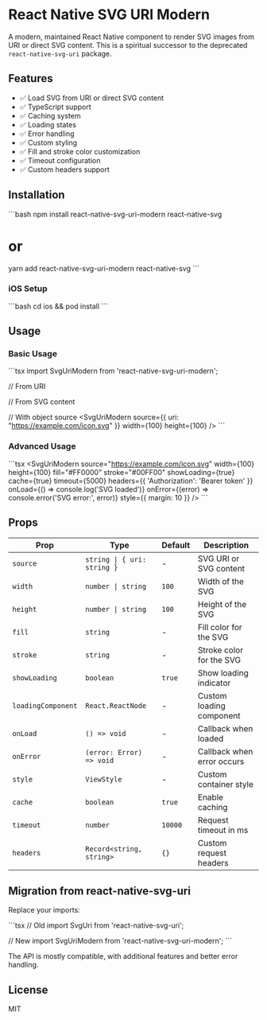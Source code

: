 # React Native SVG URI Modern

A modern, maintained React Native component to render SVG images from URI or direct SVG content. This is a spiritual successor to the deprecated `react-native-svg-uri` package.

## Features

- ✅ Load SVG from URI or direct SVG content
- ✅ TypeScript support
- ✅ Caching system
- ✅ Loading states
- ✅ Error handling
- ✅ Custom styling
- ✅ Fill and stroke color customization
- ✅ Timeout configuration
- ✅ Custom headers support

## Installation

\`\`\`bash
npm install react-native-svg-uri-modern react-native-svg
# or
yarn add react-native-svg-uri-modern react-native-svg
\`\`\`

### iOS Setup
\`\`\`bash
cd ios && pod install
\`\`\`

## Usage

### Basic Usage

\`\`\`tsx
import SvgUriModern from 'react-native-svg-uri-modern';

// From URI
<SvgUriModern
  source="https://example.com/icon.svg"
  width={100}
  height={100}
/>

// From SVG content
<SvgUriModern
  source="<svg>...</svg>"
  width={100}
  height={100}
/>

// With object source
<SvgUriModern
  source={{ uri: "https://example.com/icon.svg" }}
  width={100}
  height={100}
/>
\`\`\`

### Advanced Usage

\`\`\`tsx
<SvgUriModern
  source="https://example.com/icon.svg"
  width={100}
  height={100}
  fill="#FF0000"
  stroke="#00FF00"
  showLoading={true}
  cache={true}
  timeout={5000}
  headers={{ 'Authorization': 'Bearer token' }}
  onLoad={() => console.log('SVG loaded')}
  onError={(error) => console.error('SVG error:', error)}
  style={{ margin: 10 }}
/>
\`\`\`

## Props

| Prop | Type | Default | Description |
|------|------|---------|-------------|
| `source` | `string \| { uri: string }` | - | SVG URI or SVG content |
| `width` | `number \| string` | `100` | Width of the SVG |
| `height` | `number \| string` | `100` | Height of the SVG |
| `fill` | `string` | - | Fill color for the SVG |
| `stroke` | `string` | - | Stroke color for the SVG |
| `showLoading` | `boolean` | `true` | Show loading indicator |
| `loadingComponent` | `React.ReactNode` | - | Custom loading component |
| `onLoad` | `() => void` | - | Callback when loaded |
| `onError` | `(error: Error) => void` | - | Callback when error occurs |
| `style` | `ViewStyle` | - | Custom container style |
| `cache` | `boolean` | `true` | Enable caching |
| `timeout` | `number` | `10000` | Request timeout in ms |
| `headers` | `Record<string, string>` | `{}` | Custom request headers |

## Migration from react-native-svg-uri

Replace your imports:

\`\`\`tsx
// Old
import SvgUri from 'react-native-svg-uri';

// New
import SvgUriModern from 'react-native-svg-uri-modern';
\`\`\`

The API is mostly compatible, with additional features and better error handling.

## License

MIT

